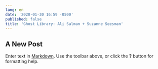 ```yaml
---
lang: en
date: '2020-01-30 16:59 -0500'
published: false
title: 'Ghost Library: Ali Salman + Suzanne Seesman'
---
```

## A New Post

Enter text in [Markdown](http://daringfireball.net/projects/markdown/). Use the toolbar above, or click the **?** button for formatting help.
